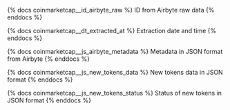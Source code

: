 {% docs coinmarketcap__id_airbyte_raw %}
ID from Airbyte raw data
{% enddocs %}

{% docs coinmarketcap__dt_extracted_at %}
Extraction date and time
{% enddocs %}

{% docs coinmarketcap__js_airbyte_metadata %}
Metadata in JSON format from Airbyte
{% enddocs %}

{% docs coinmarketcap__js_new_tokens_data %}
New tokens data in JSON format
{% enddocs %}

{% docs coinmarketcap__js_new_tokens_status %}
Status of new tokens in JSON format
{% enddocs %}
